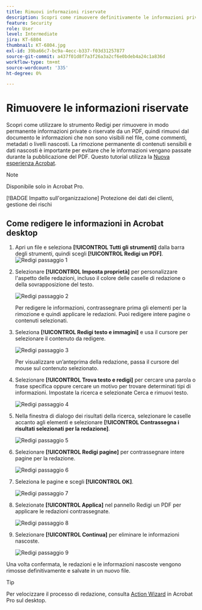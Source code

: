 ```yaml
---
title: Rimuovi informazioni riservate
description: Scopri come rimuovere definitivamente le informazioni private o sensibili dal tuo PDF
feature: Security
role: User
level: Intermediate
jira: KT-6804
thumbnail: KT-6804.jpg
exl-id: 39ba66c7-bc9a-4ecc-b337-f03d31257877
source-git-commit: a437f01d8f7a3f26a3a2cf6e0bdeb4a24c1a836d
workflow-type: tm+mt
source-wordcount: '335'
ht-degree: 0%

---
```


# Rimuovere le informazioni riservate

Scopri come utilizzare lo strumento Redigi per rimuovere in modo permanente informazioni private o riservate da un PDF, quindi rimuovi dal documento le informazioni che non sono visibili nel file, come commenti, metadati o livelli nascosti. La rimozione permanente di contenuti sensibili e dati nascosti è importante per evitare che le informazioni vengano passate durante la pubblicazione del PDF. Questo tutorial utilizza la [Nuova esperienza Acrobat](../getting-started/new-workspace.md).

>[!NOTE]
>
>Disponibile solo in Acrobat Pro.

[!BADGE Impatto sull&#39;organizzazione]
Protezione dei dati dei clienti, gestione dei rischi

## Come redigere le informazioni in Acrobat desktop

1. Apri un file e seleziona **[!UICONTROL Tutti gli strumenti]** dalla barra degli strumenti, quindi scegli **[!UICONTROL Redigi un PDF]**.
   ![Redigi passaggio 1](../assets/Redact_1.png)

1. Selezionare **[!UICONTROL Imposta proprietà]** per personalizzare l&#39;aspetto delle redazioni, incluso il colore delle caselle di redazione o della sovrapposizione del testo.

   ![Redigi passaggio 2](../assets/Redact_2.png)

   Per redigere le informazioni, contrassegnare prima gli elementi per la rimozione e quindi applicare le redazioni. Puoi redigere intere pagine o contenuti selezionati.

1. Seleziona **[!UICONTROL Redigi testo e immagini]** e usa il cursore per selezionare il contenuto da redigere.

   ![Redigi passaggio 3](../assets/Redact_3.png)

   Per visualizzare un’anteprima della redazione, passa il cursore del mouse sul contenuto selezionato.

1. Selezionare **[!UICONTROL Trova testo e redigi]** per cercare una parola o frase specifica oppure cercare un motivo per trovare determinati tipi di informazioni. Impostate la ricerca e selezionate Cerca e rimuovi testo.

   ![Redigi passaggio 4](../assets/Redact_4.png)

1. Nella finestra di dialogo dei risultati della ricerca, selezionare le caselle accanto agli elementi e selezionare **[!UICONTROL Contrassegna i risultati selezionati per la redazione]**.

   ![Redigi passaggio 5](../assets/Redact_5.png)

1. Selezionare **[!UICONTROL Redigi pagine]** per contrassegnare intere pagine per la redazione.

   ![Redigi passaggio 6](../assets/Redact_6.png)

1. Seleziona le pagine e scegli **[!UICONTROL OK]**.

   ![Redigi passaggio 7](../assets/Redact_7.png)

1. Selezionate **[!UICONTROL Applica]** nel pannello Redigi un PDF per applicare le redazioni contrassegnate.

   ![Redigi passaggio 8](../assets/Redact_8.png)

1. Selezionare **[!UICONTROL Continua]** per eliminare le informazioni nascoste.

   ![Redigi passaggio 9](../assets/Redact_9.png)

Una volta confermata, le redazioni e le informazioni nascoste vengono rimosse definitivamente e salvate in un nuovo file.

>[!TIP]
>
>Per velocizzare il processo di redazione, consulta [Action Wizard](../advanced-tasks/action.md) in Acrobat Pro sul desktop.
